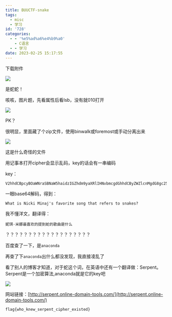 ```yaml
---
title: BUUCTF-snake
tags:
  - misc
  - 学习
id: '728'
categories:
  - - '%e5%ad%a6%e4%b9%a0'
    - C语言
  - - 学习
date: 2023-02-25 15:17:55
---
```


下载附件

![](https://pic.niaoluo.top/%E7%BD%91%E7%AB%99%E8%B0%83%E7%94%A8/misc%E9%9C%80%E8%A6%81/%E7%AC%AC%E4%BA%8C%E9%A1%B5/snake/snake.jpg)

是蛇蛇！

咳咳，图片题，先看属性后看lsb，没有就010打开

![](https://pic.niaoluo.top/%E7%BD%91%E7%AB%99%E8%B0%83%E7%94%A8/misc%E9%9C%80%E8%A6%81/%E7%AC%AC%E4%BA%8C%E9%A1%B5/snake/%E5%B1%8F%E5%B9%95%E6%88%AA%E5%9B%BE%202023-02-25%20145605.jpg)

PK？

很明显，里面藏了个zip文件，使用binwalk或foremost或手动分离出来

![](https://pic.niaoluo.top/%E7%BD%91%E7%AB%99%E8%B0%83%E7%94%A8/misc%E9%9C%80%E8%A6%81/%E7%AC%AC%E4%BA%8C%E9%A1%B5/snake/%E5%B1%8F%E5%B9%95%E6%88%AA%E5%9B%BE%202023-02-25%20145829.jpg)

这是什么奇怪的文件

用记事本打开cipher会显示乱码，key的话会有一串编码

key：

```
V2hhdCBpcyBOaWNraSBNaW5haidzIGZhdm9yaXRlIHNvbmcgdGhhdCByZWZlcnMgdG8gc25ha2VzPwo=
```

一眼base64解码，得到：

```
What is Nicki Minaj's favorite song that refers to snakes?
```

我不懂洋文，翻译得：

```
妮琪·米娜最喜欢的提到蛇的歌曲是什么
```

？？？？？？？？？？？？？？？？？？？

百度查了一下，是`anaconda`

再查了下`anaconda`出什么都没发现，我直接凌乱了

看了别人的博客才知道，对于蛇这个词，在英语中还有一个翻译做：Serpent。  
Serpent是一个加密算法,anaconda就是它的key吧

![](https://pic.niaoluo.top/%E7%BD%91%E7%AB%99%E8%B0%83%E7%94%A8/misc%E9%9C%80%E8%A6%81/%E7%AC%AC%E4%BA%8C%E9%A1%B5/snake/%E5%B1%8F%E5%B9%95%E6%88%AA%E5%9B%BE%202023-02-25%20151501.jpg)

网站链接：[http://serpent.online-domain-tools.com/](http://serpent.online-domain-tools.com/)

```
flag{who_knew_serpent_cipher_existed}
```